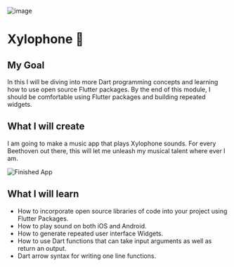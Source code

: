 ![image](https://user-images.githubusercontent.com/69623904/165604906-071c3604-c680-4523-bdcc-9fd36cd4c8ea.png)


# Xylophone 🎹

## My Goal

In this I will be diving into more Dart programming concepts and learning how to use open source Flutter packages. By the end of this module, I should be comfortable using Flutter packages and building repeated widgets.


## What I will create

I am going to make a music app that plays Xylophone sounds. For every Beethoven out there, this will let me unleash my musical talent where ever I am. 

![Finished App]("C:\Users\sriva\Downloads\quizzler-demo.gif")

## What I will learn

- How to incorporate open source libraries of code into your project using Flutter Packages.
- How to play sound on both iOS and Android.
- How to generate repeated user interface Widgets.
- How to use Dart functions that can take input arguments as well as return an output.
- Dart arrow syntax for writing one line functions.
